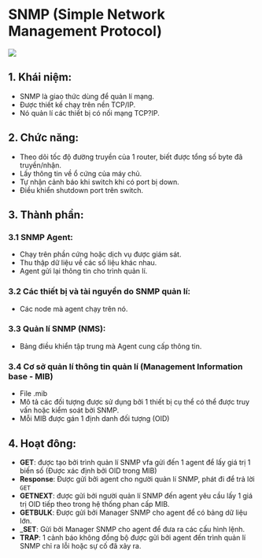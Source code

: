 # SNMP (Simple Network Management Protocol)

![](https://chandat.net/testx/wp-content/uploads/2018/08/SNMP.jpg)

## 1. Khái niệm:
- SNMP là giao thức dùng để quản lí mạng.
- Được thiết kế chạy trên nền TCP/IP.
- Nó quản lí các thiết bị có nối mạng TCP?IP.

## 2. Chức năng:
- Theo dõi tốc độ đường truyền của 1 router, biết được tổng số byte đã truyền/nhận.
- Lấy thông tin về ổ cứng của máy chủ.
- Tự nhận cảnh báo khi switch khi có port bị down.
- Điều khiển shutdown port trên switch.

## 3. Thành phần:
### 3.1  SNMP Agent:
- Chạy trên phần cứng hoặc dịch vụ được giám sát.
- Thu thập dữ liệu về các số liệu khác nhau.
- Agent gửi lại thông tin cho trình quản lí.

### 3.2 Các thiết bị và tài nguyển do SNMP quản lí:
- Các node mà agent chạy trên nó.

### 3.3 Quản lí SNMP (NMS):
- Bảng điều khiển tập trung mà Agent cung cấp thông tin.

### 3.4 Cơ sở quản lí thông tin quản lí (Management Information base - MIB)
- File .mib
- Mô tả các đối tượng được sử dụng bởi 1 thiết bị cụ thể có thể được truy vấn hoặc kiểm soát bởi SNMP.
- Mỗi MIB được gán 1 định danh đối tượng (OID)

## 4. Hoạt đông:
- __GET__: được tạo bởi trình quản lí SNMP vfa gửi đến 1 agent để lấy giá trị 1 biến số (Được xác định bởi OID trong MIB)
- __Response__: Được gửi bởi agent cho người quản lí SNMP, phát đi để trả lời `GET`
- __GETNEXT__: được gửi bởi người quản lí SNMP đến agent yêu cầu lấy 1 giá trị OID tiếp theo trong hệ thống phan cấp MIB.
- __GETBULK__: Được gửi bởi Manager SNMP cho agent để có bảng dữ liệu lớn.
- ___SET__: Gửi bởi Manager SNMP cho agent để đưa ra các cấu hình lệnh.
- __TRAP__: 1 cảnh báo không đồng bộ được gửi bởi agent đến trình quản lí SNMP chỉ ra lỗi hoặc sự cố đã xảy ra.



